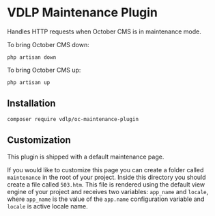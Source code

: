 # VDLP Maintenance Plugin

Handles HTTP requests when October CMS is in maintenance mode.

To bring October CMS down:

```
php artisan down
```

To bring October CMS up:

```
php artisan up
```

## Installation

```
composer require vdlp/oc-maintenance-plugin
```

## Customization

This plugin is shipped with a default maintenance page.

If you would like to customize this page you can create a folder called `maintenance` in the root of your project. Inside this directory you should create a file called `503.htm`. This file is rendered using the default view engine of your project and receives two variables: `app_name` and `locale`, where `app_name` is the value of the `app.name` configuration variable and `locale` is active locale name.
